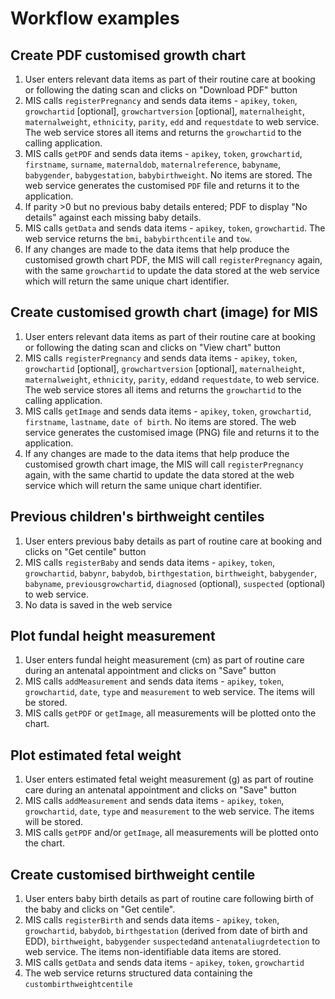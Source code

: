 # Workflow examples

## Create PDF customised growth chart

1. User enters relevant data items as part of their routine care at booking or following the dating scan and clicks on "Download PDF" button
2. MIS calls `registerPregnancy` and sends data items - `apikey`, `token`, `growchartid` [optional], `growchartversion` [optional], `maternalheight`, `maternalweight`, `ethnicity`, `parity`, `edd` and `requestdate` to web service. The web service stores all items and returns the `growchartid` to the calling application.
3. MIS calls `getPDF` and sends data items - `apikey`, `token`, `growchartid`, `firstname`, `surname`, `maternaldob`, `maternalreference`, `babyname`, `babygender`, `babygestation`, `babybirthweight`. No items are stored. The web service generates the customised `PDF` file and returns it to the application.
4. If parity >0 but no previous baby details entered; PDF to display "No details" against each missing baby details.
5. MIS calls `getData` and sends data items - `apikey`, `token`, `growchartid`. The web service returns the `bmi`, `babybirthcentile` and `tow`.
6. If any changes are made to the data items that help produce the customised growth chart PDF, the MIS will call `registerPregnancy` again, with the same `growchartid` to update the data stored at the web service which will return the same unique chart identifier.

## Create customised growth chart (image) for MIS

1. User enters relevant data items as part of their routine care at booking or following the dating scan and clicks on "View chart" button
2. MIS calls `registerPregnancy` and sends data items - `apikey`, `token`, `growchartid` [optional], `growchartversion` [optional], `maternalheight`, `maternalweight`, `ethnicity`, `parity`, `edd`and `requestdate`, to web service. The web service stores all items and returns the `growchartid` to the calling application.
3. MIS calls `getImage` and sends data items - `apikey`, `token`, `growchartid`, `firstname`, `lastname`, `date of birth`. No items are stored. The web service generates the customised image (PNG) file and returns it to the application.
4. If any changes are made to the data items that help produce the customised growth chart image, the MIS will call `registerPregnancy` again, with the same chartid to update the data stored at the web service which will return the same unique chart identifier.

## Previous children's birthweight centiles

1. User enters previous baby details as part of routine care at booking and clicks on "Get centile" button 
2. MIS calls `registerBaby` and sends data items - `apikey`, `token`, `growchartid`, `babynr`, `babydob`, `birthgestation`, `birthweight`, `babygender`, `babyname`, `previousgrowchartid`, `diagnosed` (optional), `suspected` (optional) to web service.
3. No data is saved in the web service


## Plot fundal height measurement

1. User enters fundal height measurement (cm) as part of routine care during an antenatal appointment and clicks on "Save" button
2. MIS calls `addMeasurement` and sends data items - `apikey`, `token`, `growchartid`, `date`, `type` and `measurement` to web service. The items will be stored.
3. MIS calls `getPDF` or `getImage`, all measurements will be plotted onto the chart.

## Plot estimated fetal weight

1. User enters estimated fetal weight measurement (g) as part of routine care during an antenatal appointment and clicks on "Save" button
2. MIS calls `addMeasurement` and sends data items - `apikey`, `token`, `growchartid`, `date`, `type` and `measurement` to the web service. The items will be stored.
3. MIS calls `getPDF` and/or `getImage`, all measurements will be plotted onto the chart.

## Create customised birthweight centile

1. User enters baby birth details as part of routine care following birth of the baby and clicks on "Get centile".
2. MIS calls `registerBirth` and sends data items - `apikey`, `token`, `growchartid`, `babydob`, `birthgestation` (derived from date of birth and EDD), `birthweight`, `babygender` `suspected`and `antenataliugrdetection` to web service. The items non-identifiable data items are stored.
3. MIS calls `getData` and sends data items - `apikey`, `token`, `growchartid`
4. The web service returns structured data containing the `custombirthweightcentile` 
